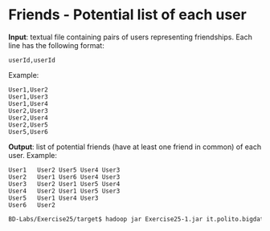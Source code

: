 # Friends - Potential list of each user

**Input**: textual file containing pairs of users representing friendships. Each line has the following format:

    userId,userId

Example:

    User1,User2
    User1,User3
    User1,User4
    User2,User3
    User2,User4
    User2,User5
    User5,User6

**Output**: list of potential friends (have at least one friend in common) of each user. Example: 

    User1	User2 User5 User4 User3 
    User2	User1 User6 User4 User3 
    User3	User2 User1 User5 User4 
    User4	User2 User1 User5 User3 
    User5	User1 User4 User3 
    User6	User2

```sh
BD-Labs/Exercise25/target$ hadoop jar Exercise25-1.jar it.polito.bigdata.hadoop.Driver 1 ./in/ ./out/ ./out2/
```
